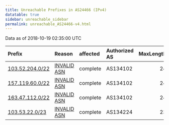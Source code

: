 ```yaml
---
title: Unreachable Prefixes in AS24466 (IPv4)
datatable: true
sidebar: unreachable_sidebar
permalink: unreachable_AS24466-v4.html
---
```


Data as of 2018-10-19 02:35:00 UTC


<div class="datatable-begin"></div>

| Prefix                                                   | Reason                                                                                                 | affected   | Authorized AS   |   MaxLength | Anchor                                       |   unreachable /24s |
|:---------------------------------------------------------|:-------------------------------------------------------------------------------------------------------|:-----------|:----------------|------------:|:---------------------------------------------|-------------------:|
| [103.52.204.0/22](https://stat.ripe.net/103.52.204.0/22) | [INVALID ASN](https://rpki-validator.ripe.net/announcement-preview?asn=AS24466&prefix=103.52.204.0/22) | complete   | AS134102        |          24 | [APNIC](unreachable_APNIC_RPKI_Root-v4.html) |                  4 |
| [157.119.60.0/22](https://stat.ripe.net/157.119.60.0/22) | [INVALID ASN](https://rpki-validator.ripe.net/announcement-preview?asn=AS24466&prefix=157.119.60.0/22) | complete   | AS134102        |          24 | [APNIC](unreachable_APNIC_RPKI_Root-v4.html) |                  4 |
| [163.47.112.0/22](https://stat.ripe.net/163.47.112.0/22) | [INVALID ASN](https://rpki-validator.ripe.net/announcement-preview?asn=AS24466&prefix=163.47.112.0/22) | complete   | AS134102        |          24 | [APNIC](unreachable_APNIC_RPKI_Root-v4.html) |                  4 |
| [103.53.22.0/23](https://stat.ripe.net/103.53.22.0/23)   | [INVALID ASN](https://rpki-validator.ripe.net/announcement-preview?asn=AS24466&prefix=103.53.22.0/23)  | complete   | AS134224        |          23 | [APNIC](unreachable_APNIC_RPKI_Root-v4.html) |                  2 |

<div class="datatable-end"></div>